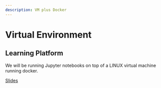 ```yaml
---
description: VM plus Docker
---
```


# Virtual Environment

## Learning Platform

We will be running Jupyter notebooks on top of a LINUX virtual machine running docker.

[Slides](https://github.com/marilynwaldman/course/blob/master/Learning%20Environment/Virtual%20Environment/01-VMandDocker.pdf)



